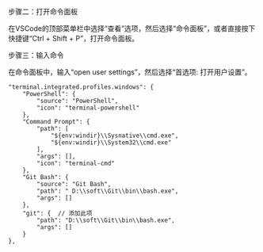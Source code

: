步骤二：打开命令面板

在VSCode的顶部菜单栏中选择“查看”选项，然后选择“命令面板”，或者直接按下快捷键“Ctrl + Shift + P”，打开命令面板。

步骤三：输入命令

在命令面板中，输入“open user settings”，然后选择“首选项: 打开用户设置”。

    "terminal.integrated.profiles.windows": {
        "PowerShell": {
            "source": "PowerShell",
            "icon": "terminal-powershell"
        },
        "Command Prompt": {
            "path": [
                "${env:windir}\\Sysnative\\cmd.exe",
                "${env:windir}\\System32\\cmd.exe"
            ],
            "args": [],
            "icon": "terminal-cmd"
        },
        "Git Bash": {
            "source": "Git Bash",
            "path": " D:\\soft\\Git\\bin\\bash.exe",
            "args": []
        },
        "git": {  // 添加此项
            "path": "D:\\soft\\Git\\bin\\bash.exe",
            "args": []
        }
    },